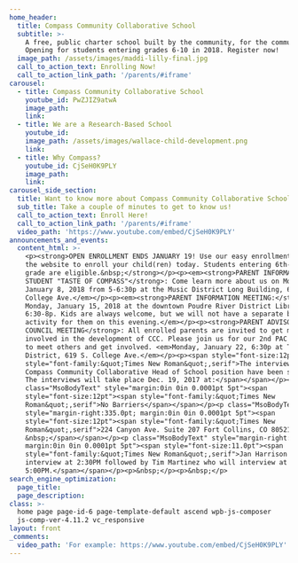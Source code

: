 ```yaml
---
home_header:
  title: Compass Community Collaborative School
  subtitle: >-
    A free, public charter school built by the community, for the community.
    Opening for students entering grades 6-10 in 2018. Register now!
  image_path: /assets/images/maddi-lilly-final.jpg
  call_to_action_text: Enrolling Now!
  call_to_action_link_path: '/parents/#iframe'
carousel:
  - title: Compass Community Collaborative School
    youtube_id: PwZJIZ9atwA
    image_path:
    link:
  - title: We are a Research-Based School
    youtube_id:
    image_path: /assets/images/wallace-child-development.png
    link:
  - title: Why Compass?
    youtube_id: CjSeH0K9PLY
    image_path:
    link:
carousel_side_section:
  title: Want to know more about Compass Community Collaborative School?
  sub_title: Take a couple of minutes to get to know us!
  call_to_action_text: Enroll Here!
  call_to_action_link_path: '/parents/#iframe'
  video_path: 'https://www.youtube.com/embed/CjSeH0K9PLY'
announcements_and_events:
  content_html: >-
    <p><strong>OPEN ENROLLMENT ENDS JANUARY 19! Use our easy enrollment form on
    the website to enroll your child(ren) today. Students entering 6th-10th
    grade are eligible.&nbsp;</strong></p><p><em><strong>PARENT INFORMATION AND
    STUDENT "TASTE OF COMPASS"</strong>: Come learn more about us on Monday,
    January 8, 2018 from 5-6:30p at the Music District Long Building, 619 S.
    College Ave.</em></p><p><em><strong>PARENT INFORMATION MEETING:</strong>
    Monday, January 15, 2018 at the downtown Poudre River District Library from
    6:30-8p. Kids are always welcome, but we will not have a separate breakout
    activity for them on this evening.</em></p><p><strong>PARENT ADVISORY
    COUNCIL MEETING</strong>: All enrolled parents are invited to get more
    involved in the development of CCC. Please join us for our 2nd PAC meeting
    to meet others and get involved. <em>Monday, January 22, 6:30p at The Music
    District, 619 S. College Ave.</em></p><p><span style="font-size:12pt"><span
    style="font-family:&quot;Times New Roman&quot;,serif">The interviews for the
    Compass Community Collaborative Head of School position have been set.&nbsp;
    The interviews will take place Dec. 19, 2017 at:</span></span></p><p
    class="MsoBodyText" style="margin:0in 0in 0.0001pt 5pt"><span
    style="font-size:12pt"><span style="font-family:&quot;Times New
    Roman&quot;,serif">No Barriers</span></span></p><p class="MsoBodyText"
    style="margin-right:335.0pt; margin:0in 0in 0.0001pt 5pt"><span
    style="font-size:12pt"><span style="font-family:&quot;Times New
    Roman&quot;,serif">224 Canyon Ave. Suite 207 Fort Collins, CO 80521
    &nbsp;</span></span></p><p class="MsoBodyText" style="margin-right:335.0pt;
    margin:0in 0in 0.0001pt 5pt"><span style="font-size:11.0pt"><span
    style="font-family:&quot;Times New Roman&quot;,serif">Jan Harrison will
    interview at 2:30PM followed by Tim Martinez who will interview at
    5:00PM.</span></span></p><p>&nbsp;</p><p>&nbsp;</p>
search_engine_optimization:
  page_title:
  page_description:
class: >-
  home page page-id-6 page-template-default ascend wpb-js-composer
  js-comp-ver-4.11.2 vc_responsive
layout: front
_comments:
  video_path: 'For example: https://www.youtube.com/embed/CjSeH0K9PLY'
---
```



